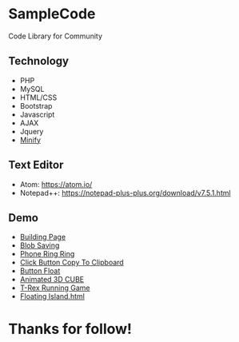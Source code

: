 # SampleCode
Code Library for Community

## Technology
* PHP
* MySQL
* HTML/CSS
* Bootstrap
* Javascript
* AJAX
* Jquery
* [Minify](http://minifycode.com/)

## Text Editor
* Atom: https://atom.io/
* Notepad++: https://notepad-plus-plus.org/download/v7.5.1.html

## Demo
- [Building Page](CodeViewBuildingForWebsiteBuilding.html)
- [Blob Saving](blob-saving.js)
- [Phone Ring Ring](PhoneRingRing.html)
- [Click Button Copy To Clipboard](ClickButtonCopyToClipboard.html)
- [Button Float](ButtonFloatHTML.html)
- [Animated 3D CUBE](Animated-3D-CUBE.html)
- [T-Rex Running Game](T-RexRunning)
- [Floating Island.html](FloatingIsland)

# Thanks for follow!
